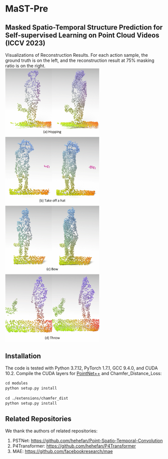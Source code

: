 # MaST-Pre

## Masked Spatio-Temporal Structure Prediction for Self-supervised Learning on Point Cloud Videos (ICCV 2023)

Visualizations of Reconstruction Results. For each action sample, the ground truth is on the left, and the reconstruction result at 75% masking ratio is on the right.
<br/>
<img src="https://github.com/JohnsonSign/MaST-Pre/blob/main/images/1.gif" width="300">
<img src="https://github.com/JohnsonSign/MaST-Pre/blob/main/images/2.gif" width="300"><br/>
<img src="https://github.com/JohnsonSign/MaST-Pre/blob/main/images/3.gif" width="300">
<img src="https://github.com/JohnsonSign/MaST-Pre/blob/main/images/4.gif" width="300">


## Installation
The code is tested with Python 3.7.12, PyTorch 1.7.1, GCC 9.4.0, and CUDA 10.2.
Compile the CUDA layers for [PointNet++](http://arxiv.org/abs/1706.02413) and Chamfer_Distance_Loss:
```
cd modules
python setup.py install

cd ./extensions/chamfer_dist
python setup.py install
```

## Related Repositories  
We thank the authors of related repositories:
1. PSTNet: https://github.com/hehefan/Point-Spatio-Temporal-Convolution
2. P4Transformer: https://github.com/hehefan/P4Transformer
3. MAE: https://github.com/facebookresearch/mae
